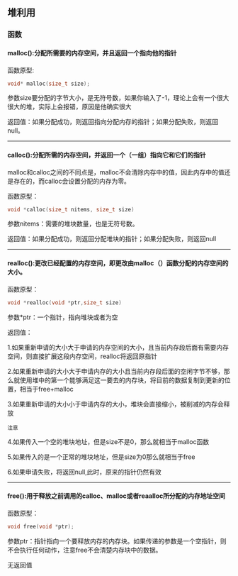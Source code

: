 ## 堆利用

### 函数

#### malloc():分配所需要的内存空间，并且返回一个指向他的指针

函数原型:

```c
void* malloc(size_t size);
```

参数size要分配的字节大小，是无符号数，如果你输入了-1，理论上会有一个很大很大的堆，实际上会报错，原因是他确实很大

返回值：如果分配成功，则返回指向分配内存的指针；如果分配失败，则返回null。

---

#### calloc():分配所需的内存空间，并返回一个（一组）指向它和它们的指针

malloc和calloc之间的不同点是，malloc不会清除内存中的值，因此内存中的值还是存在的，而calloc会设置分配的内存为零。

函数原型：

```c
void *calloc(size_t nitems, size_t size)
```

参数nitems：需要的堆块数量，也是无符号数。

返回值：如果分配成功，则返回分配堆块的指针；如果分配失败，则返回null

---

#### realloc():更改已经配置的内存空间，即更改由malloc（）函数分配的内存空间的大小。

函数原型：

```c
void *realloc(void *ptr,size_t size)
```

参数*ptr：一个指针，指向堆块或者为空

返回值：

1.如果重新申请的大小大于申请的内存空间的大小，且当前内存段后面有需要内存空间，则直接扩展这段内存空间，realloc将返回原指针

2.如果重新申请的大小大于申请内存的大小且当前内存段后面的空闲字节不够，那么就使用堆中的第一个能够满足这一要去的内存块，将目前的数据复制到更新的位置，相当于free+malloc

3.如果重新申请的大小小于申请内存的大小，堆块会直接缩小，被削减的内存会释放

```
注意
```

4.如果传入一个空的堆块地址，但是size不是0，那么就相当于malloc函数

5.如果传入的是一个正常的堆块地址，但是size为0那么就相当于free

6.如果申请失败，将返回null,此时，原来的指针仍然有效

---

#### free():用于释放之前调用的calloc、malloc或者reaalloc所分配的内存地址空间

函数原型：

```c
void free(void *ptr);
```

参数ptr：指针指向一个要释放内存的内存块。如果传递的参数是一个空指针，则不会执行任何动作，注意free不会清楚内存块中的数据。

无返回值